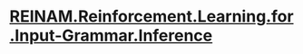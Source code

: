 # [REINAM.Reinforcement.Learning.for.Input-Grammar.Inference](https://dl.acm.org/doi/pdf/10.1145/3338906.3338958)

